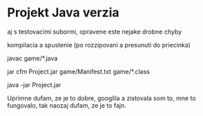 # Projekt Java verzia
aj s testovacimi subormi, opravene este nejake drobne chyby

kompilacia a spustenie (po rozzipovani a presunuti do priecinka)

javac game/*.java

jar cfm Project.jar game/Manifest.txt game/*.class

java -jar Project.jar

Uprimne dufam, ze je to dobre, googlila a zistovala som to, mne to fungovalo, tak naozaj dufam, ze je to fajn.
